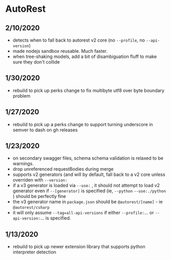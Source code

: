 # AutoRest 
 
## 2/10/2020 
- detects when to fall back to autorest v2 core (no `--profile`, no `--api-version`)
- made nodejs sandbox reusable. Much faster.
- when tree-shaking models, add a bit of disambiguation fluff to make sure they don't collide

## 1/30/2020
- rebuild to pick up perks change to fix multibyte utf8 over byte boundary problem

## 1/27/2020
- rebuild to pick up a perks change to support turning underscore in semver to dash on gh releases

## 1/23/2020
- on secondary swagger files, schema schema validation is relaxed to be warnings.
- drop unreferenced requestBodies during merge
- supports v2 generators (and will by default, fall back to a v2 core unless overriden with `--version:`
- if a v3 generator is loaded via `--use:` , it should not attempt to load v2 generator  even if `--[generator]` is specified (ie, `--python` `--use:./python` ) should be perfectly fine 
- the v3 generator name in `package.json` should be `@autorest/[name]` - ie `@autorest/csharp` 
- it will only assume `--tag=all-api-versions`  if either `--profile:`... or `--api-version:`... is specified. 

## 1/13/2020
- rebuild to pick up newer extension library that supports python interpreter detection
